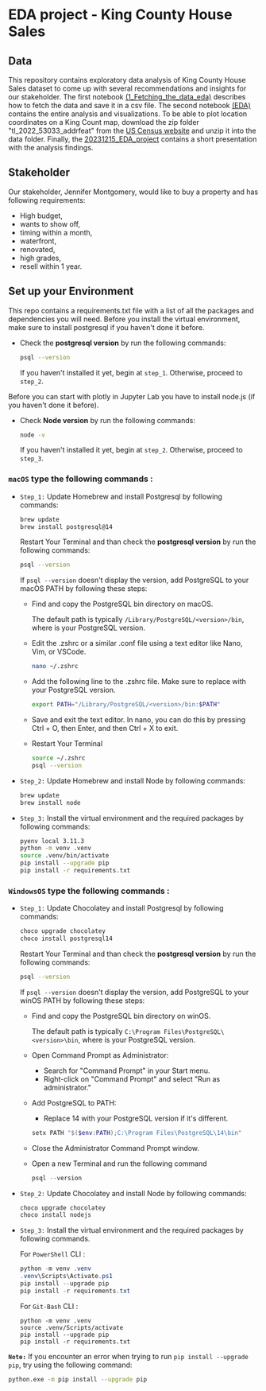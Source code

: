# EDA project - King County House Sales
## Data
This repository contains exploratory data analysis of King County House Sales dataset to come up with several recommendations and insights for our stakeholder. The first notebook [(1_Fetching_the_data_eda)](1_Fetching_the_data_eda.ipynb) describes how to fetch the data and save it in a csv file. The second notebook [(EDA)](EDA.ipynb) contains the entire analysis and visualizations. To be able to plot location coordinates on a King Count map, download the zip folder "tl_2022_53033_addrfeat" from the [US Census website](https://www2.census.gov/geo/tiger/TIGER2022/ADDRFEAT/) and unzip it into the data folder. Finally, the [20231215_EDA_project](20231215_EDA_project.pdf) contains a short presentation with the analysis findings.

## Stakeholder
Our stakeholder, Jennifer Montgomery, would like to buy a property and has following requirements:
- High budget,
- wants to show off,
- timing within a month,
- waterfront,
- renovated, 
- high grades,
- resell within 1 year.

## Set up your Environment
This repo contains a requirements.txt file with a list of all the packages and dependencies you will need. Before you install the virtual environment, make sure to install postgresql if you haven't done it before.

 - Check the **postgresql version**  by run the following commands:
    ```sh
    psql --version
    ```
    If you haven't installed it yet, begin at `step_1`. Otherwise, proceed to `step_2`.


Before you can start with plotly in Jupyter Lab you have to install node.js (if you haven't done it before).
- Check **Node version**  by run the following commands:
    ```sh
    node -v
    ```
    If you haven't installed it yet, begin at `step_2`. Otherwise, proceed to `step_3`.


### **`macOS`** type the following commands : 

- `Step_1:` Update Homebrew and install Postgresql by following commands:
    ```sh
    brew update
    brew install postgresql@14
    ```
  Restart Your Terminal and than check the **postgresql version**  by run the following commands:
     ```sh
    psql --version
    ```
  If `psql --version` doesn't display the version, add PostgreSQL to your macOS PATH by following these steps:

  * Find and copy the PostgreSQL bin directory on macOS.
  
    The default path is typically `/Library/PostgreSQL/<version>/bin`, where is your PostgreSQL version.
  * Edit the .zshrc or a similar .conf file using a text editor like Nano, Vim, or VSCode.

     ```sh
    nano ~/.zshrc
    ```
  * Add the following line to the .zshrc file. Make sure to replace <version> with your PostgreSQL version.
    ```sh
    export PATH="/Library/PostgreSQL/<version>/bin:$PATH"
    ```
  * Save and exit the text editor. In nano, you can do this by pressing Ctrl + O, then Enter, and then Ctrl + X to exit.
  * Restart Your Terminal
    ```sh
    source ~/.zshrc
    psql --version
    ```


- `Step_2:` Update Homebrew and install Node by following commands:
    ```sh
    brew update
    brew install node
    ```

- `Step_3:` Install the virtual environment and the required packages by following commands:

    ```BASH
    pyenv local 3.11.3
    python -m venv .venv
    source .venv/bin/activate
    pip install --upgrade pip
    pip install -r requirements.txt
    ```
### **`WindowsOS`** type the following commands :

- `Step_1:` Update Chocolatey and install Postgresql by following commands:
    ```sh
    choco upgrade chocolatey
    choco install postgresql14
    ```
    Restart Your Terminal and than check the **postgresql version**  by run the following commands:
     ```sh
    psql --version
    ```
  If `psql --version` doesn't display the version, add PostgreSQL to your winOS PATH by following these steps:

  * Find and copy the PostgreSQL bin directory on winOS.

    The default path is typically `C:\Program Files\PostgreSQL\<version>\bin`, where <version> is your PostgreSQL version.

  * Open Command Prompt as Administrator:

    * Search for "Command Prompt" in your Start menu.
    * Right-click on "Command Prompt" and select "Run as administrator."

  * Add PostgreSQL to PATH:
    * Replace 14 with your PostgreSQL version if it's different.

    ```PowerShell
    setx PATH "$($env:PATH);C:\Program Files\PostgreSQL\14\bin"
    ```
  * Close the Administrator Command Prompt window.


  * Open a new Terminal and run the following command 
    ```PowerShell
    psql --version
    ```

- `Step_2:` Update Chocolatey and install Node by following commands:
    ```sh
    choco upgrade chocolatey
    choco install nodejs
    ```

- `Step_3:` Install the virtual environment and the required packages by following commands.

   For `PowerShell` CLI :

    ```PowerShell
    python -m venv .venv
    .venv\Scripts\Activate.ps1
    pip install --upgrade pip
    pip install -r requirements.txt
    ```

    For `Git-Bash` CLI :
    ```
    python -m venv .venv
    source .venv/Scripts/activate
    pip install --upgrade pip
    pip install -r requirements.txt
    ```
 

 **`Note:`**
    If you encounter an error when trying to run `pip install --upgrade pip`, try using the following command:

   ```Bash
   python.exe -m pip install --upgrade pip
   ```
